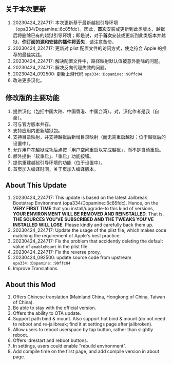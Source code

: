 ## 关于本次更新

1. 20230424_224717: 本次更新基于最新越狱引导环境（opa334/Dopamine::6c85fdc）。因此，**首次**安装或更新到此类版本，越狱后将删除已有的越狱引导环境；即是说，对于**首次**安装或更新到此类版本并越狱，**你订阅的源和安装的插件将丢失**，请注意备份。
2. 20230424_224717: 更新对 plist 配置文件的访问方式，使之符合 Apple 的推荐的最佳实践。
3. 20230424_224717: 解决配置文件中，路径映射默认值被意外删除的问题。
4. 20230424_224717: 解决反向代理失效的问题。
5. 20230424_092500: 更新上游代码 `opa334::Dopamine::90ffc04`
6. 改进更多汉化。

## 修改版的主要功能

1. 提供汉化（包括中国大陆、中国香港、中国台湾）。对，汉化作者是我（自豪）。
2. 可与官方版本共存。
3. 支持应用内更新越狱包。
4. 支持目录映射，并支持越狱后新增目录映射（而无需重启越狱；位于越狱后的设置中）。
5. 允许用户在越狱成功后点按「用户空间重启以完成越狱」，而不是自动重启。
6. 额外提供「软重启」、「重启」功能按钮。
7. 提供重建越狱引导环境的功能（位于设置中）。
8. 首页加入编译时间，关于页加入编译版本。

## About This Update

1. 20230424_224717: This update is based on the latest Jailbreak Bootstrap Environment (opa334/Dopamine::6c85fdc). Hence, on the **VERY FIRST TIME** that you install/upgrade-to this kind of versions, **YOUR ENVIRONMENT WILL BE REMOVED AND REINSTALLED**. That is, **THE SOURCES YOU'VE SUBSCRIBED AND THE TWEAKS YOU'VE INSTALLED WILL LOSE**. Please kindly and carefully back them up.
2. 20230424_224717: Update the usage of the plist file, which makes code matching the requirement of Apple's best practice.
3. 20230424_224717: Fix the problem that accidently deleting the default value of `emableMount` in the plist file.
4. 20230424_224717: Fix the reverse proxy.
5. 20230424_092500: update source code from upstream `opa334::Dopamine::90ffc04`
6. Improve Translations.

## About this Mod

1. Offers Chinese translation (Mainland China, Hongkong of China, Taiwan of China).
2. Be able to stay with the official version.
3. Offers the ability to OTA update.
4. Support path bind & mount. Also support hot bind & mount (do not need to reboot and re-jailbreak; find it at settings page after jailbroken).
5. Allow users to reboot userspace by tap button, rather than slightly reboot.
6. Offers ldrestart and reboot buttons.
7. In settings, users could enable "rebuild environment".
8. Add compile time on the first page, and add compile version in about page.
